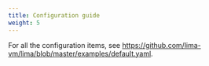 ```yaml
---
title: Configuration guide
weight: 5
---
```


For all the configuration items, see <https://github.com/lima-vm/lima/blob/master/examples/default.yaml>.
